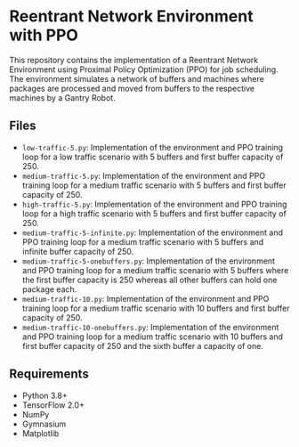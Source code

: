 # Reentrant Network Environment with PPO

This repository contains the implementation of a Reentrant Network Environment using Proximal Policy Optimization (PPO) for job scheduling. The environment simulates a network of buffers and machines where packages are processed and moved from buffers to the respective machines by a Gantry Robot.

## Files

- `low-traffic-5.py`: Implementation of the environment and PPO training loop for a low traffic scenario with 5 buffers and first buffer capacity of 250.
- `medium-traffic-5.py`: Implementation of the environment and PPO training loop for a medium traffic scenario with 5 buffers and first buffer capacity of 250.
- `high-traffic-5.py`: Implementation of the environment and PPO training loop for a high traffic scenario with 5 buffers and first buffer capacity of 250.
- `medium-traffic-5-infinite.py`: Implementation of the environment and PPO training loop for a medium traffic scenario with 5 buffers and infinite buffer capacity of 250.
- `medium-traffic-5-onebuffers.py`: Implementation of the environment and PPO training loop for a medium traffic scenario with 5 buffers where the first buffer capacity is 250 whereas all other buffers can hold one package each.
- `medium-traffic-10.py`: Implementation of the environment and PPO training loop for a medium traffic scenario with 10 buffers and first buffer capacity of 250.
- `medium-traffic-10-onebuffers.py`: Implementation of the environment and PPO training loop for a medium traffic scenario with 10 buffers and first buffer capacity of 250 and the sixth buffer a capacity of one.

## Requirements

- Python 3.8+
- TensorFlow 2.0+
- NumPy
- Gymnasium
- Matplotlib

